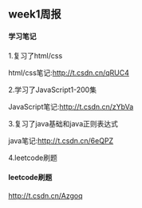 ## week1周报

#### 学习笔记

1.复习了html/css

html/css笔记:http://t.csdn.cn/qRUC4

2.学习了JavaScript1-200集

JavaScript笔记:http://t.csdn.cn/zYbVa

3.复习了java基础和java正则表达式

java笔记:http://t.csdn.cn/6eQPZ

4.leetcode刷题

#### leetcode刷题

http://t.csdn.cn/Azgoq

